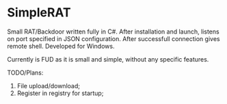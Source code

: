 # SimpleRAT

Small RAT/Backdoor written fully in C#.
After installation and launch, listens on port specified in JSON configuration. After successfull connection gives remote shell.
Developed for Windows.

Currently is FUD as it is small and simple, without any specific features.

TODO/Plans: 
1. File upload/download;
2. Register in registry for startup;
